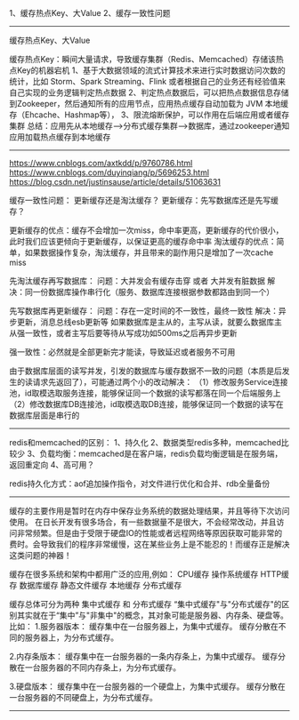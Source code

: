 1、缓存热点Key、大Value
2、缓存一致性问题







---------------------------------------------------------------------------------------------------------------------
缓存热点Key、大Value 


缓存热点Key：瞬间大量请求，导致缓存集群（Redis、Memcached）存储该热点Key的机器宕机
1、基于大数据领域的流式计算技术来进行实时数据访问次数的统计，比如 Storm、Spark Streaming、Flink 或者根据自己的业务还有经验值来自己实现的业务逻辑判定热点数据
2、判定热点数据后，可以把热点数据信息存储到Zookeeper，然后通知所有的应用节点，应用热点缓存自动加载为 JVM 本地缓存（Ehcache、Hashmap等），
3、限流熔断保护，可以作用在后端应用或者缓存集群
总结：应用先从本地缓存-->分布式缓存集群-->数据库，通过zookeeper通知应用加载热点缓存到本地缓存




---------------------------------------------------------------------------------------------------------------------
https://www.cnblogs.com/axtkdd/p/9760786.html
https://www.cnblogs.com/duyinqiang/p/5696253.html
https://blog.csdn.net/justinsause/article/details/51063631



缓存一致性问题：
更新缓存还是淘汰缓存？
更新缓存：先写数据库还是先写缓存？


更新缓存的优点：缓存不会增加一次miss，命中率更高，更新缓存的代价很小，此时我们应该更倾向于更新缓存，以保证更高的缓存命中率
淘汰缓存的优点：简单，如果数据操作复杂，淘汰缓存，并且带来的副作用只是增加了一次cache miss



先淘汰缓存再写数据库：
问题：大并发会有缓存击穿 或者 大并发有脏数据
解决：同一份数据库操作串行化（服务、数据库连接根据参数都路由到同一个）

先写数据库再更新缓存：
问题：存在一定时间的不一致性，最终一致性
解决：异步更新，消息总线esb更新等
如果数据库是主从的，主写从读，就要么数据库主从强一致性，或者主写后要等待从写成功如500ms之后再异步更新

强一致性：必然就是全部更新完才能读，导致延迟或者服务不可用



由于数据库层面的读写并发，引发的数据库与缓存数据不一致的问题（本质是后发生的读请求先返回了），可能通过两个小的改动解决：
（1）修改服务Service连接池，id取模选取服务连接，能够保证同一个数据的读写都落在同一个后端服务上
（2）修改数据库DB连接池，id取模选取DB连接，能够保证同一个数据的读写在数据库层面是串行的




---------------------------------------------------------------------------------------------------------------------

redis和memcached的区别：
1、持久化
2、数据类型redis多种，memcached比较少
3、负载均衡：memcached是在客户端，redis负载均衡逻辑是在服务端，返回重定向
4、高可用？

redis持久化方式：aof追加操作指令，对文件进行优化和合并、rdb全量备份



---------------------------------------------------------------------------------------------------------------------
缓存的主要作用是暂时在内存中保存业务系统的数据处理结果，并且等待下次访问使用。
在日长开发有很多场合，有一些数据量不是很大，不会经常改动，并且访问非常频繁。但是由于受限于硬盘IO的性能或者远程网络等原因获取可能非常的费时。会导致我们的程序非常缓慢，这在某些业务上是不能忍的！而缓存正是解决这类问题的神器！


缓存在很多系统和架构中都用广泛的应用,例如：
CPU缓存
操作系统缓存
HTTP缓存
数据库缓存
静态文件缓存
本地缓存
分布式缓存


缓存总体可分为两种 集中式缓存 和 分布式缓存
“集中式缓存"与"分布式缓存"的区别其实就在于“集中”与"非集中"的概念，其对象可能是服务器、内存条、硬盘等。比如：
1.服务器版本：
缓存集中在一台服务器上，为集中式缓存。
缓存分散在不同的服务器上，为分布式缓存。

2.内存条版本：
缓存集中在一台服务器的一条内存条上，为集中式缓存。
缓存分散在一台服务器的不同内存条上，为分布式缓存。

3.硬盘版本：
缓存集中在一台服务器的一个硬盘上，为集中式缓存。
缓存分散在一台服务器的不同硬盘上，为分布式缓存。




---------------------------------------------------------------------------------------------------------------------



